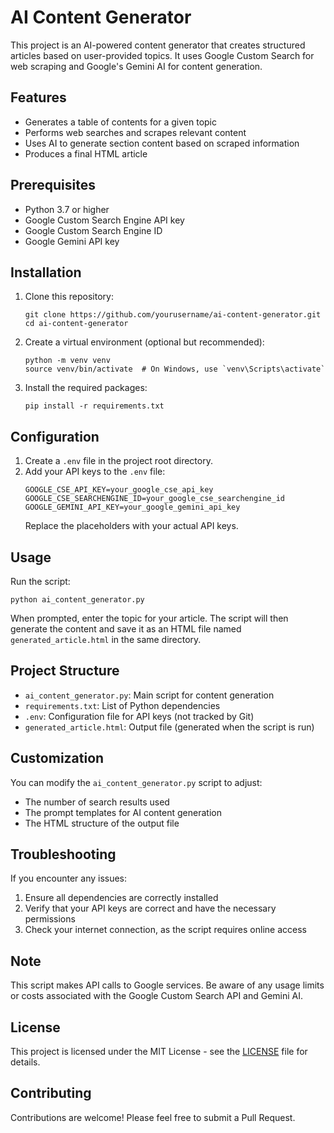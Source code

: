 # AI Content Generator

This project is an AI-powered content generator that creates structured articles based on user-provided topics. It uses Google Custom Search for web scraping and Google's Gemini AI for content generation.

## Features

- Generates a table of contents for a given topic
- Performs web searches and scrapes relevant content
- Uses AI to generate section content based on scraped information
- Produces a final HTML article

## Prerequisites

- Python 3.7 or higher
- Google Custom Search Engine API key
- Google Custom Search Engine ID
- Google Gemini API key

## Installation

1. Clone this repository:
   ```
   git clone https://github.com/yourusername/ai-content-generator.git
   cd ai-content-generator
   ```

2. Create a virtual environment (optional but recommended):
   ```
   python -m venv venv
   source venv/bin/activate  # On Windows, use `venv\Scripts\activate`
   ```

3. Install the required packages:
   ```
   pip install -r requirements.txt
   ```

## Configuration

1. Create a `.env` file in the project root directory.
2. Add your API keys to the `.env` file:
   ```
   GOOGLE_CSE_API_KEY=your_google_cse_api_key
   GOOGLE_CSE_SEARCHENGINE_ID=your_google_cse_searchengine_id
   GOOGLE_GEMINI_API_KEY=your_google_gemini_api_key
   ```
   Replace the placeholders with your actual API keys.

## Usage

Run the script:

```
python ai_content_generator.py
```


When prompted, enter the topic for your article. The script will then generate the content and save it as an HTML file named `generated_article.html` in the same directory.

## Project Structure

- `ai_content_generator.py`: Main script for content generation
- `requirements.txt`: List of Python dependencies
- `.env`: Configuration file for API keys (not tracked by Git)
- `generated_article.html`: Output file (generated when the script is run)

## Customization

You can modify the `ai_content_generator.py` script to adjust:
- The number of search results used
- The prompt templates for AI content generation
- The HTML structure of the output file

## Troubleshooting

If you encounter any issues:
1. Ensure all dependencies are correctly installed
2. Verify that your API keys are correct and have the necessary permissions
3. Check your internet connection, as the script requires online access

## Note

This script makes API calls to Google services. Be aware of any usage limits or costs associated with the Google Custom Search API and Gemini AI.

## License

This project is licensed under the MIT License - see the [LICENSE](LICENSE) file for details.

## Contributing

Contributions are welcome! Please feel free to submit a Pull Request.
